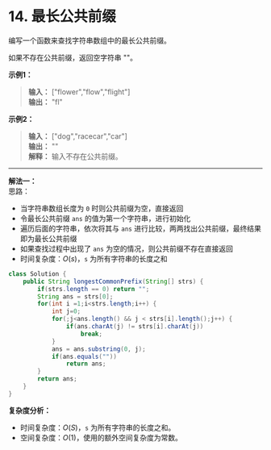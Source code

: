 # 14. 最长公共前缀

编写一个函数来查找字符串数组中的最长公共前缀。

如果不存在公共前缀，返回空字符串 ""。

**示例1：**
>**输入：** ["flower","flow","flight"]    
>**输出：** "fl"

**示例2：**
>**输入：** ["dog","racecar","car"]  
>**输出：** ""  
>**解释：** 输入不存在公共前缀。

---
**解法一：**  
思路：  

* 当字符串数组长度为 `0` 时则公共前缀为空，直接返回
* 令最长公共前缀 `ans` 的值为第一个字符串，进行初始化
* 遍历后面的字符串，依次将其与 `ans` 进行比较，两两找出公共前缀，最终结果即为最长公共前缀
* 如果查找过程中出现了 `ans` 为空的情况，则公共前缀不存在直接返回
* 时间复杂度：$O(s)$，`s` 为所有字符串的长度之和

```Java
class Solution {
    public String longestCommonPrefix(String[] strs) {
        if(strs.length == 0) return "";
        String ans = strs[0];
        for(int i =1;i<strs.length;i++) {
            int j=0;
            for(;j<ans.length() && j < strs[i].length();j++) {
                if(ans.charAt(j) != strs[i].charAt(j))
                    break;
            }
            ans = ans.substring(0, j);
            if(ans.equals(""))
                return ans;
        }
        return ans;
    }
}
```

**复杂度分析：**  

* 时间复杂度：$O(S)$，`s` 为所有字符串的长度之和。
* 空间复杂度：$O(1)$，使用的额外空间复杂度为常数。
